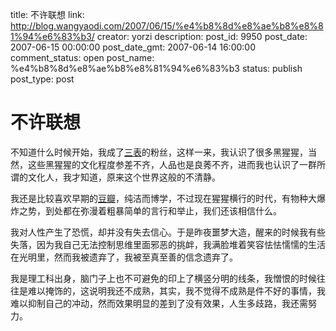 title: 不许联想
link: http://blog.wangyaodi.com/2007/06/15/%e4%b8%8d%e8%ae%b8%e8%81%94%e6%83%b3/
creator: yorzi
description: 
post_id: 9950
post_date: 2007-06-15 00:00:00
post_date_gmt: 2007-06-14 16:00:00
comment_status: open
post_name: %e4%b8%8d%e8%ae%b8%e8%81%94%e6%83%b3
status: publish
post_type: post

# 不许联想

不知道什么时候开始，我成了[三表](http://www.wangxiaofeng.net/)的粉丝，这样一来，我认识了很多黑猩猩，当然，这些黑猩猩的文化程度参差不齐，人品也是良莠不齐，进而我也认识了一群所谓的文化人，我才知道，原来这个世界这般的不清静。  
  
我还是比较喜欢早期的[豆瓣](http://www.douban.com/)，纯洁而博学，不过现在猩猩横行的时代，有物种大爆炸之势，到处都在弥漫着粗暴简单的言行和举止，我们还该相信什么。  
  
我对人性产生了恐慌，却并没有失去信心。于是昨夜噩梦大造，醒来的时候我有些失落，因为我自己无法控制思维里面邪恶的挑衅，我满脸堆着笑容怯怯懦懦的生活在光明里，然而我被遗弃了，我被至真至善的信念遗弃了。  
  
我是理工科出身，脑门子上也不可避免的印上了横竖分明的线条，我憎恨的时候往往是难以掩饰的，这说明我还不成熟，其实，我不觉得不成熟是件不好的事情，我难以抑制自己的冲动，然而效果明显的差到了没有效果，人生多歧路，我还需努力。
